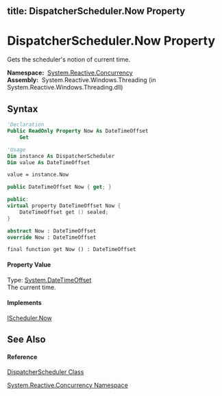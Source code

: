 title: DispatcherScheduler.Now Property
---
# DispatcherScheduler.Now Property

Gets the scheduler's notion of current time.

**Namespace:**  [System.Reactive.Concurrency](System.Reactive.Concurrency/System.Reactive.Concurrency)  
**Assembly:**  System.Reactive.Windows.Threading (in System.Reactive.Windows.Threading.dll)

## Syntax

```vb
'Declaration
Public ReadOnly Property Now As DateTimeOffset
    Get
```

```vb
'Usage
Dim instance As DispatcherScheduler
Dim value As DateTimeOffset

value = instance.Now
```

```csharp
public DateTimeOffset Now { get; }
```

```c++
public:
virtual property DateTimeOffset Now {
    DateTimeOffset get () sealed;
}
```

```fsharp
abstract Now : DateTimeOffset
override Now : DateTimeOffset
```

```jscript
final function get Now () : DateTimeOffset
```

#### Property Value

Type: [System.DateTimeOffset](https://msdn.microsoft.com/en-us/library/Bb341783)  
The current time.

#### Implements

[IScheduler.Now](Now/IScheduler.Now)

## See Also

#### Reference

[DispatcherScheduler Class](DispatcherScheduler/DispatcherScheduler)

[System.Reactive.Concurrency Namespace](System.Reactive.Concurrency/System.Reactive.Concurrency)






